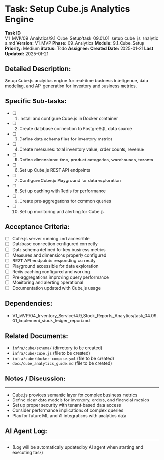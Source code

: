 # Task: Setup Cube.js Analytics Engine

**Task ID:** V1_MVP/09_Analytics/9.1_Cube_Setup/task_09.01.01_setup_cube_js_analytics.md
**Version:** V1_MVP
**Phase:** 09_Analytics
**Module:** 9.1_Cube_Setup
**Priority:** Medium
**Status:** Todo
**Assignee:**
**Created Date:** 2025-01-21
**Last Updated:** 2025-01-21

## Detailed Description:
Setup Cube.js analytics engine for real-time business intelligence, data modeling, and API generation for inventory and business metrics.

## Specific Sub-tasks:
- [ ] 1. Install and configure Cube.js in Docker container
- [ ] 2. Create database connection to PostgreSQL data source
- [ ] 3. Define data schema files for inventory metrics
- [ ] 4. Create measures: total inventory value, order counts, revenue
- [ ] 5. Define dimensions: time, product categories, warehouses, tenants
- [ ] 6. Set up Cube.js REST API endpoints
- [ ] 7. Configure Cube.js Playground for data exploration
- [ ] 8. Set up caching with Redis for performance
- [ ] 9. Create pre-aggregations for common queries
- [ ] 10. Set up monitoring and alerting for Cube.js

## Acceptance Criteria:
- [ ] Cube.js server running and accessible
- [ ] Database connection configured correctly
- [ ] Data schema defined for key business metrics
- [ ] Measures and dimensions properly configured
- [ ] REST API endpoints responding correctly
- [ ] Playground accessible for data exploration
- [ ] Redis caching configured and working
- [ ] Pre-aggregations improving query performance
- [ ] Monitoring and alerting operational
- [ ] Documentation updated with Cube.js usage

## Dependencies:
- V1_MVP/04_Inventory_Service/4.9_Stock_Reports_Analytics/task_04.09.01_implement_stock_ledger_report.md

## Related Documents:
- `infra/cube/schema/` (directory to be created)
- `infra/cube/cube.js` (file to be created)
- `infra/cube/docker-compose.yml` (file to be created)
- `docs/cube_analytics_guide.md` (file to be created)

## Notes / Discussion:
---
* Cube.js provides semantic layer for complex business metrics
* Define clear data models for inventory, orders, and financial metrics
* Set up proper security with tenant-based data access
* Consider performance implications of complex queries
* Plan for future ML and AI integrations with analytics data

## AI Agent Log:
---
* (Log will be automatically updated by AI agent when starting and executing task)